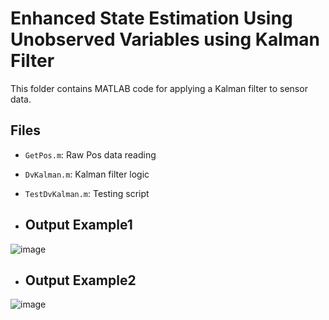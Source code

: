 # Enhanced State Estimation Using Unobserved Variables using Kalman Filter

This folder contains MATLAB code for applying a Kalman filter to sensor data.



## Files
- `GetPos.m`: Raw Pos data reading
- `DvKalman.m`: Kalman filter logic
- `TestDvKalman.m`: Testing script




- ## Output Example1
![image](https://github.com/user-attachments/assets/72ce11ed-ec74-460a-955f-5e4bf3be7d70)



- ## Output Example2
![image](https://github.com/user-attachments/assets/932a0b61-ad0d-4d7f-b3a1-26b687af1485)


